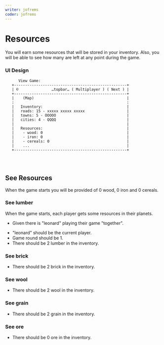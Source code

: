 ```yaml
---
writer: jofrems
coder: jofrems
---
```


# Resources

You will earn some resources that will be stored in your inventory.
Also, you will be able to see how many are left at any point during the game.


### UI Design
```
      View Game:                              
   +---------------------------------------------------+      
   | ©               …topbar… ( Multiplayer ) ( Next ) |
   +---------------------------------------------------+ 
   |    (Map)                                          |     
   :                                                   :     
   |   Inventory:                                      |      
   |   roads: 15 - xxxxx xxxxx xxxxx                   |      
   |   towns: 5 - OOOOO                                | 
   |   cities: 4 - QQQQ                                |  
   |                                                   |  
   |   Resources:                                      |  
   |    - wood: 0                                      |     
   |    - iron: 0                                      |
   |    - cereals: 0                                   |
   |    ...                                            |
   +---------------------------------------------------+  
                                       
 
  
```

## See Resources

When the game starts you will be provided of 0 wood, 0 iron and 0 cereals.

### See lumber

When the game starts, each player gets some resources in their planets.

 * Given there is "leonard" playing their game "together".
 <!-- SNAPSHOT status=200 -->  
 * "leonard" should be the current player.
 * Game round should be 1.
 * There should be 2 lumber in the inventory.

### See brick
 * There should be 2 brick in the inventory.

### See wool
 * There should be 2 wool in the inventory.

### See grain
 * There should be 2 grain in the inventory.

### See ore
 * There should be 0 ore in the inventory.
